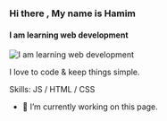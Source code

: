 ### Hi there , My name is Hamim

#### I am learning web development 

![I am learning web development ](https://cdn.discordapp.com/attachments/1057290458994315276/1102467758895149126/png_20230501_113117_0000.png)

I love to code & keep things simple. 

Skills: JS / HTML / CSS

- 🔭 I’m currently working on this page. 
